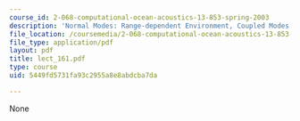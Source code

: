 ```yaml
---
course_id: 2-068-computational-ocean-acoustics-13-853-spring-2003
description: 'Normal Modes: Range-dependent Environment, Coupled Modes'
file_location: /coursemedia/2-068-computational-ocean-acoustics-13-853-spring-2003/5449fd5731fa93c2955a8e8abdcba7da_lect_161.pdf
file_type: application/pdf
layout: pdf
title: lect_161.pdf
type: course
uid: 5449fd5731fa93c2955a8e8abdcba7da

---
```

None